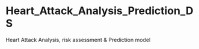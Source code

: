 # Heart_Attack_Analysis_Prediction_DS
Heart Attack Analysis, risk assessment &amp; Prediction model
